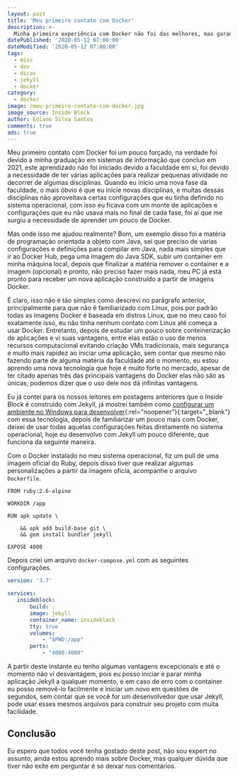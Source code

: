 ```yaml
---
layout: post
title: 'Meu primeiro contato com Docker'
description: >-
  Minha primeira experiência com Docker não foi das melhores, mas garanto que valeu muito o tempo para aprender esta tecnologia.
datePublished: '2020-05-12 07:00:00'
dateModified: '2020-05-12 07:00:00'
tags:
  - misc
  - dev
  - dicas
  - jekyll
  - docker
category:
  - docker
image: /meu-primeiro-contato-com-docker.jpg
image_source: Inside Block
author: Ediano Silva Santos
comments: true
ads: true
---
```


Meu primeiro contato com Docker foi um pouco forçado, na verdade foi devido a minha graduação em sistemas de informação que concluo em 2021, este aprendizado não foi iniciado devido a faculdade em si, foi devido a necessidade de ter várias aplicações para realizar pequenas atividade no decorrer de algumas disciplinas. Quando eu inicio uma nova fase da faculdade, o mais óbvio é que eu inicie novas disciplinas, e muitas dessas disciplinas não aproveitava certas configurações que eu tinha definido no sistema operacional, com isso eu ficava com um monte de aplicações e configurações que eu não usava mais no final de cada fase, foi aí que me surgiu a necessidade de aprender um pouco de Docker.

Mas onde isso me ajudou realmente? Bom, um exemplo disso foi a matéria de programação orientada a objeto com Java, sei que preciso de varias configurações e definições para compilar em Java, nada mais simples que ir ao Docker Hub, pega uma imagem do Java SDK, subir um container em minha máquina local, depois que finalizar a matéria remover o container e a imagem (opcional) e pronto, não preciso fazer mais nada, meu PC já está pronto para receber um nova aplicação construído a partir de imagens Docker.

É claro, isso não é tão simples como descrevi no parágrafo anterior, principalmente para que não é familiarizado com Linux, pois por padrão todas as imagens Docker é baseada em distros Linux, que no meu caso foi exatamente isso, eu não tinha nenhum contato com Linux até começa a usar Docker. Entretanto, depois de estudar um pouco sobre conteinerização de aplicações e vi suas vantagens, entre elas estão o uso de menos recursos computacional evitando criação VMs tradicionais, mais segurança e muito mais rapidez ao iniciar uma aplicação, sem contar que mesmo não fazendo parte de alguma matéria da faculdade até o momento, eu estou aprendo uma nova tecnologia que hoje é muito forte no mercado, apesar de ter citado apenas três das principais vantagens do Docker elas não são as únicas, podemos dizer que o uso dele nos dá infinitas vantagens.

Eu já contei para os nossos leitores em postagens anteriores que o Inside Block é construído com Jekyll, já mostrei também como [configurar um ambiente no Windows para desenvolver](https://insideblock.com/blog/instalando-o-jekyll-via-bash-no-windows-10/){:rel="noopener"}{:target="_blank"} com essa tecnologia, depois de familiarizar um pouco mais com Docker, deixei de usar todas aquelas configurações feitas diretamente no sistema operacional, hoje eu desenvolvo com Jekyll um pouco diferente, que funciona da seguinte maneira.

Com o Docker instalado no meu sistema operacional, fiz um pull de uma imagem oficial do Ruby, depois disso tiver que realizar algumas personalizações a partir da imagem oficia, acompanhe o arquivo `Dockerfile`.

```docker
FROM ruby:2.6-alpine

WORKDIR /app

RUN apk update \

    && apk add build-base git \
    && gem install bundler jekyll

EXPOSE 4000
```

Depois criei um arquivo `docker-compose.yml` com as seguintes configurações.

```yml
version: '3.7'

services:
   insideblock:
       build: .
       image: jekyll
       container_name: insideblock
       tty: true
       volumes:
           - "$PWD:/app"
       ports:
           - "4000:4000"
```

A partir deste instante eu tenho algumas vantagens excepcionais e até o momento não vi desvantagem, pois eu posso iniciar e parar minha aplicação Jekyll a qualquer momento, e em caso de erro com o container eu posso removê-lo facilmente e iniciar um novo em questões de segundos, sem contar que se você for um desenvolvedor que usar Jekyll, pode usar esses mesmos arquivos para construir seu projeto com muita facilidade.

## Conclusão

Eu espero que todos você tenha gostado deste post, não sou expert no assunto, ainda estou aprendo mais sobre Docker, mas qualquer dúvida que tiver não exite em perguntar é só deixar nos comentários.
